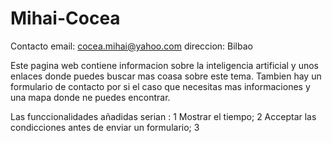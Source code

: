 # Mihai-Cocea
Contacto
email: cocea.mihai@yahoo.com
direccion: Bilbao

Este pagina web contiene informacion sobre la inteligencia artificial y unos enlaces donde puedes buscar mas coasa sobre este tema. Tambien hay un formulario de contacto por si el caso que necesitas mas informaciones y una mapa donde ne puedes encontrar.

Las funccionalidades añadidas serian :
1 Mostrar el tiempo;
2 Acceptar las condicciones antes de enviar un formulario;
3 